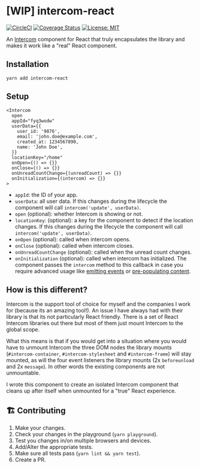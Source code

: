 # [WIP] intercom-react

[![CircleCI](https://circleci.com/gh/kvendrik/intercom-react.svg?style=svg)](https://circleci.com/gh/kvendrik/intercom-react)
[![Coverage Status](https://coveralls.io/repos/github/kvendrik/intercom-react/badge.svg?branch=master)](https://coveralls.io/github/kvendrik/intercom-react?branch=master)
[![License: MIT](https://img.shields.io/badge/License-MIT-yellow.svg)](https://opensource.org/licenses/MIT)

An [Intercom](http://intercom.com/) component for React that truly encapsulates the library and makes it work like a "real" React component.

## Installation

```
yarn add intercom-react
```

## Setup

```tsx
<Intercom
  open
  appId="fyq3wodw"
  userData={{
    user_id: '9876',
    email: 'john.doe@example.com',
    created_at: 1234567890,
    name: 'John Doe',
  }}
  locationKey="/home"
  onOpen={() => {}}
  onClose={() => {}}
  onUnreadCountChange={(unreadCount) => {}}
  onInitialization={(intercom) => {}}
>
```

* `appId`: the ID of your app.
* `userData`: all user data. If this changes during the lifecycle the component will call `intercom('update', userData)`.
* `open` (optional): whether Intercom is showing or not.
* `locationKey`: (optional): a key for the component to detect if the location changes. If this changes during the lifecycle the component will call `intercom('update', userData)`.
* `onOpen` (optional): called when intercom opens.
* `onClose` (optional): called when intercom closes.
* `onUnreadCountChange` (optional): called when the unread count changes.
* `onInitialization` (optional): called when intercom has initialized. The component passes the `intercom` method to this callback in case you require advanced usage like [emitting events](https://developers.intercom.com/docs/intercom-javascript#section-intercomtrackevent) or [pre-populating content](https://developers.intercom.com/docs/intercom-javascript#section-intercomshownewmessage).

## How is this different?

Intercom is the support tool of choice for myself and the companies I work for (because its an amazing tool!). An issue I have always had with their library is that its not particularly React friendly. There is a set of React Intercom libraries out there but most of them just mount Intercom to the global scope.

What this means is that if you would get into a situation where you would have to unmount Intercom the three DOM nodes the library mounts (`#intercom-container`, `#intercom-stylesheet` and `#intercom-frame`) will stay mounted, as will the four event listeners the library mounts (2x `beforeunload` and 2x `message`). In other words the existing components are not unmountable.

I wrote this component to create an isolated Intercom component that cleans up after itself when unmounted for a "true" React experience.

## 🏗 Contributing

1.  Make your changes.
2.  Check your changes in the playground (`yarn playground`).
3.  Test you changes in/on multiple browsers and devices.
4.  Add/Alter the appropriate tests.
5.  Make sure all tests pass (`yarn lint && yarn test`).
6.  Create a PR.
